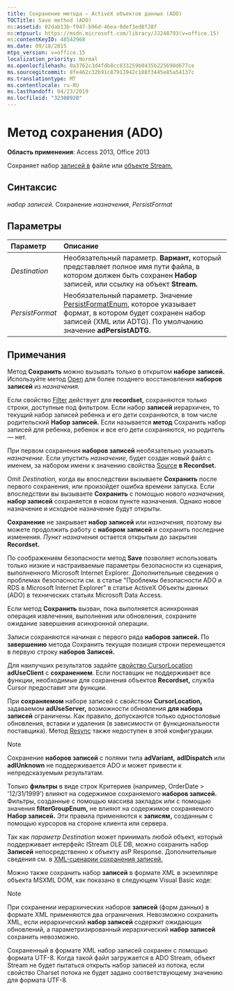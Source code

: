 ```yaml
---
title: Сохранение метода — ActiveX объектов данных (ADO)
TOCTitle: Save method (ADO)
ms:assetid: 02dab13b-f947-b96d-46ea-0def3ed8f28f
ms:mtpsurl: https://msdn.microsoft.com/library/JJ248793(v=office.15)
ms:contentKeyID: 48542968
ms.date: 09/18/2015
mtps_version: v=office.15
localization_priority: Normal
ms.openlocfilehash: 0a3762c3d4fdb8cc833259b0435b225690d677ce
ms.sourcegitcommit: 8fe462c32b91c87911942c188f3445e85a54137c
ms.translationtype: MT
ms.contentlocale: ru-RU
ms.lasthandoff: 04/23/2019
ms.locfileid: "32308920"
---
```

# <a name="save-method-ado"></a>Метод сохранения (ADO)

**Область применения**: Access 2013, Office 2013

Сохраняет набор [записей в](recordset-object-ado.md) файле или [объекте Stream.](stream-object-ado.md)

## <a name="syntax"></a>Синтаксис

*набор записей.* Сохранение *назначения*, *PersistFormat*

## <a name="parameters"></a>Параметры

|Параметр|Описание|
|:--------|:----------|
|*Destination* |Необязательный параметр. **Вариант,** который представляет полное имя пути файла, в котором должен быть сохранен **Набор** записей, или ссылку на объект **Stream.**|
|*PersistFormat* |Необязательный параметр. Значение [PersistFormatEnum,](persistformatenum.md) которое указывает формат,  в котором будет сохранен набор записей (XML или ADTG). По умолчанию значение **adPersistADTG**.|

## <a name="remarks"></a>Примечания

Метод **Сохранить** можно вызывать только в открытом **наборе записей.** Используйте метод [Open](open-method-ado-recordset.md) для более позднего восстановления **наборов записей** из *назначения.*

Если свойство [Filter](filter-property-ado.md) действует для **recordset,** сохраняются только строки, доступные под фильтром. Если набор **записей** иерархичен, то  текущий набор записей ребенка и его дети сохраняются, в том числе родительский **Набор записей.** Если называется **метод** Сохранить  набор записей для ребенка, ребенок и все его дети сохраняются, но родитель — нет.

При первом сохранения **наборов записей** необязательно указывать *назначение.* Если упустить *назначение,* будет создан новый файл с именем, за набором имени к значению свойства [Source](source-property-ado-recordset.md) **в Recordset.**

Omit *Destination,* когда вы впоследствии вызываете **Сохранить** после первого сохранения, или произойдет ошибка времени запуска. Если впоследствии вы вызываете **Сохранить** с помощью нового *назначения,* **набор записей** сохраняется в новом пункте назначения. Однако новое назначение и исходное назначение будут открыты.

**Сохранение** не закрывает **набор записей** или *назначения,* поэтому вы можете продолжить работу с **набором записей** и сохранить последние изменения. *Пункт назначения* остается открытым до закрытия **Recordset.**

По соображениям безопасности метод **Save** позволяет использовать только низкие и настраиваемые параметры безопасности из сценария, выполненного Microsoft Internet Explorer. Дополнительные сведения о проблемах безопасности см. в статье "Проблемы безопасности ADO и RDS в Microsoft Internet Explorer" в статье ActiveX Объекты данных (ADO) в технических статьях Microsoft Data Access.

Если метод **Сохранить** вызван, пока выполняется асинхронная операция извлечения,  выполнения или обновления, сохраните ожидание завершения асинхронной операции. 

Записи сохраняются начиная с первого ряда **наборов записей.** По **завершению** метода Сохранить текущая позиция строки перемещается в первую строку **наборов Записей.**

Для наилучших результатов задайте [свойство CursorLocation](cursorlocation-property-ado.md) **adUseClient** с **сохранением**. Если поставщик не поддерживает все функции, необходимые для сохранения объектов **Recordset,** служба Cursor предоставит эти функции.

При **сохраняемом** наборе записей с свойством **CursorLocation,** задаваемом **adUseServer,** возможности обновления **для набора записей** ограничены. Как правило, допускаются только одностоловые обновления, вставки и удаления (в зависимости от функциональности поставщика). Метод [Resync](resync-method-ado.md) также недоступен в этой конфигурации.

> [!NOTE]
> Сохранение **наборов записей** с полями типа **adVariant,** **adIDispatch** или **adIUnknown** не поддерживается ADO и может привести к непредсказуемым результатам. 

Только **фильтры** в виде строк Критериев (например, OrderDate \> '12/31/1999') влияют на содержимое сохраняемого **наборов записей.** Фильтры, созданные  с помощью массива закладок или с помощью значения **filterGroupEnum,** не влияют на содержимое сохраняемого **Набор записей.** Эти правила применяются к **записям,** созданным с помощью курсоров на стороне клиента или сервера.

Так как *параметр Destination* может принимать любой объект, который поддерживает интерфейс IStream OLE DB, можно сохранить набор **Записей** непосредственно к объекту asP Response. Дополнительные сведения см. в [XML-сценарии сохранения записей.](xml-recordset-persistence-scenario.md)

Можно также сохранить набор **записей** в формате XML в экземпляре объекта MSXML DOM, как показано в следующем Visual Basic коде:

> [!NOTE]
> При сохранении иерархических наборов **записей** (форм данных) в формате XML применяются два ограничения. Невозможно сохранить XML, если иерархический **набор записей** содержит ожидающих обновлений, а параметризированный иерархический **набор записей** сохранить невозможно.

Сохраненный в формате XML набор записей сохранен с помощью формата UTF-8. Когда такой файл загружается в ADO Stream, объект Stream не будет пытаться открыть набор записей из потока, если свойство Charset потока не будет задано соответствующему значению для формата UTF-8.

